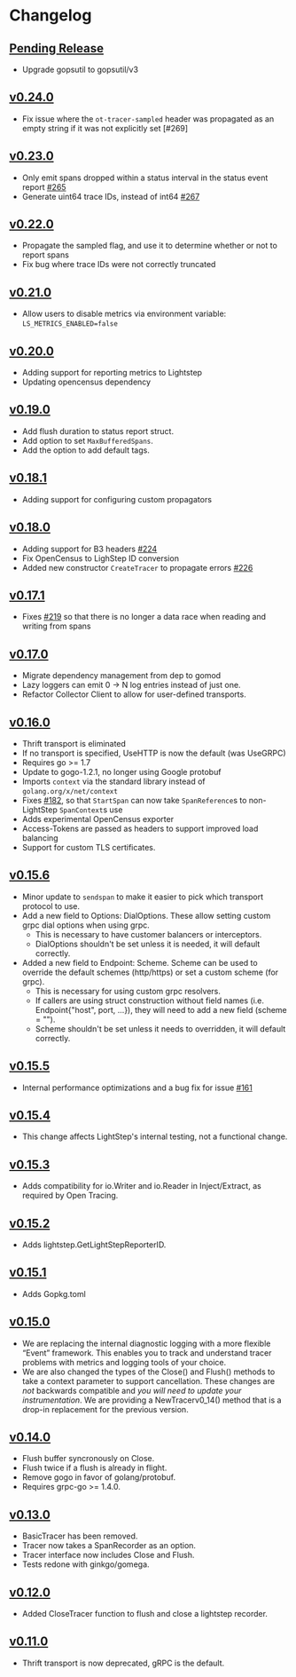 # Changelog

## [Pending Release](https://github.com/lightstep/lightstep-tracer-go/compare/v0.24.0...HEAD)
* Upgrade gopsutil to gopsutil/v3

## [v0.24.0](https://github.com/lightstep/lightstep-tracer-go/compare/v0.23.0...v0.24.0)
* Fix issue where the `ot-tracer-sampled` header was propagated as an empty string if it was not explicitly set [#269]
## [v0.23.0](https://github.com/lightstep/lightstep-tracer-go/compare/v0.22.0...v0.23.0)
* Only emit spans dropped within a status interval in the status event report [#265](https://github.com/lightstep/lightstep-tracer-go/pull/265)
* Generate uint64 trace IDs, instead of int64 [#267](https://github.com/lightstep/lightstep-tracer-go/pull/267)

## [v0.22.0](https://github.com/lightstep/lightstep-tracer-go/compare/v0.21.0...v0.22.0)
* Propagate the sampled flag, and use it to determine whether or not to report spans
* Fix bug where trace IDs were not correctly truncated

## [v0.21.0](https://github.com/lightstep/lightstep-tracer-go/compare/v0.20.0...v0.21.0)
* Allow users to disable metrics via environment variable: `LS_METRICS_ENABLED=false`

## [v0.20.0](https://github.com/lightstep/lightstep-tracer-go/compare/v0.19.0...v0.20.0)
* Adding support for reporting metrics to Lightstep
* Updating opencensus dependency

## [v0.19.0](https://github.com/lightstep/lightstep-tracer-go/compare/v0.18.1...v0.19.0)
* Add flush duration to status report struct.
* Add option to set `MaxBufferedSpans`.
* Add the option to add default tags.

## [v0.18.1](https://github.com/lightstep/lightstep-tracer-go/compare/v0.18.0...v0.18.1)
* Adding support for configuring custom propagators

## [v0.18.0](https://github.com/lightstep/lightstep-tracer-go/compare/v0.17.1...v0.18.0)
* Adding support for B3 headers [#224](https://github.com/lightstep/lightstep-tracer-go/issues/224)
* Fix OpenCensus to LighStep ID conversion
* Added new constructor `CreateTracer` to propagate errors [#226](https://github.com/lightstep/lightstep-tracer-go/issues/226)

## [v0.17.1](https://github.com/lightstep/lightstep-tracer-go/compare/v0.17.0...v0.17.1)
* Fixes [#219](https://github.com/lightstep/lightstep-tracer-go/issues/219) so that there is no longer a data race when reading and writing from spans

## [v0.17.0](https://github.com/lightstep/lightstep-tracer-go/compare/v0.16.0...v0.17.0)
* Migrate dependency management from dep to gomod
* Lazy loggers can emit 0 -> N log entries instead of just one.
* Refactor Collector Client to allow for user-defined transports.

## [v0.16.0](https://github.com/lightstep/lightstep-tracer-go/compare/v0.15.6...v0.16.0)
* Thrift transport is eliminated
* If no transport is specified, UseHTTP is now the default (was UseGRPC)
* Requires go >= 1.7
* Update to gogo-1.2.1, no longer using Google protobuf
* Imports `context` via the standard library instead of `golang.org/x/net/context`
* Fixes [#182](https://github.com/lightstep/lightstep-tracer-go/issues/182), so that `StartSpan` can now take `SpanReference`s to non-LightStep `SpanContext`s use
* Adds experimental OpenCensus exporter
* Access-Tokens are passed as headers to support improved load balancing
* Support for custom TLS certificates.

## [v0.15.6](https://github.com/lightstep/lightstep-tracer-go/compare/v0.15.5...v0.15.6)

* Minor update to `sendspan` to make it easier to pick which transport protocol to use.
* Add a new field to Options: DialOptions. These allow setting custom grpc dial options when using grpc.
  * This is necessary to have customer balancers or interceptors.
  * DialOptions shouldn't be set unless it is needed, it will default correctly.
* Added a new field to Endpoint: Scheme. Scheme can be used to override the default schemes (http/https) or set a custom scheme (for grpc).
  * This is necessary for using custom grpc resolvers.
  * If callers are using struct construction without field names (i.e. Endpoint{"host", port, ...}), they will need to add a new field (scheme = "").
  * Scheme shouldn't be set unless it needs to overridden, it will default correctly.

## [v0.15.5](https://github.com/lightstep/lightstep-tracer-go/compare/v0.15.4...v0.15.5)
* Internal performance optimizations and a bug fix for issue [#161](https://github.com/lightstep/lightstep-tracer-go/issues/161)

## [v0.15.4](https://github.com/lightstep/lightstep-tracer-go/compare/v0.15.3...v0.15.4)
* This change affects LightStep's internal testing, not a functional change.

## [v0.15.3](https://github.com/lightstep/lightstep-tracer-go/compare/v0.15.2...v0.15.3)
* Adds compatibility for io.Writer and io.Reader in Inject/Extract, as required by Open Tracing.

## [v0.15.2](https://github.com/lightstep/lightstep-tracer-go/compare/v0.15.1...v0.15.2)
* Adds lightstep.GetLightStepReporterID.

## [v0.15.1](https://github.com/lightstep/lightstep-tracer-go/compare/v0.15.0...v0.15.1)
* Adds Gopkg.toml

## [v0.15.0](https://github.com/lightstep/lightstep-tracer-go/compare/v0.14.0...v0.15.0)
* We are replacing the internal diagnostic logging with a more flexible “Event” framework. This enables you to track and understand tracer problems with metrics and logging tools of your choice.
* We are also changed the types of the Close() and Flush() methods to take a context parameter to support cancellation. These changes are *not* backwards compatible and *you will need to update your instrumentation*. We are providing a NewTracerv0_14() method that is a drop-in replacement for the previous version.

## [v0.14.0](https://github.com/lightstep/lightstep-tracer-go/compare/v0.13.0...v0.14.0)
* Flush buffer syncronously on Close.
* Flush twice if a flush is already in flight.
* Remove gogo in favor of golang/protobuf.
* Requires grpc-go >= 1.4.0.

## [v0.13.0](https://github.com/lightstep/lightstep-tracer-go/compare/v0.12.0...v0.13.0) 
* BasicTracer has been removed.
* Tracer now takes a SpanRecorder as an option.
* Tracer interface now includes Close and Flush.
* Tests redone with ginkgo/gomega.

## [v0.12.0](https://github.com/lightstep/lightstep-tracer-go/compare/v0.11.0...v0.12.0)
* Added CloseTracer function to flush and close a lightstep recorder.

## [v0.11.0](https://github.com/lightstep/lightstep-tracer-go/compare/v0.10.0...v0.11.0)
* Thrift transport is now deprecated, gRPC is the default.
